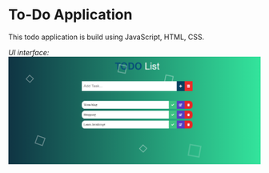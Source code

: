 # To-Do Application
This todo application is build using JavaScript, HTML, CSS.

*UI interface:*
![](image/todo-png.png)
